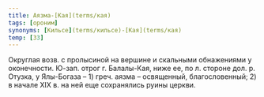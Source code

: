 ```yaml
---
title: Аязма-[Кая](terms/кая)
tags: [ороним]
synonyms: [Кильсе](terms/кильсе)-[Кая](terms/кая)
temp: [З3]
---
```


Округлая возв. с пролысиной на вершине и скальными обнажениями у оконечности.
Ю-зап. отрог г. Балалы-Кая, ниже ее, по л. стороне дол. р. Отузка, у Ялы-Богаза
– 1) греч. аязма – освященный, благословенный; 2) в начале ХIХ в. на ней еще
сохранялись руины церкви.

